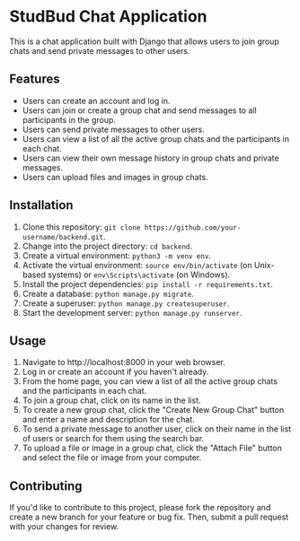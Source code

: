 # StudBud Chat Application

This is a chat application built with Django that allows users to join group chats and send private messages to other users.

## Features
- Users can create an account and log in.
- Users can join or create a group chat and send messages to all participants in the group.
- Users can send private messages to other users.
- Users can view a list of all the active group chats and the participants in each chat.
- Users can view their own message history in group chats and private messages.
- Users can upload files and images in group chats.

## Installation
1. Clone this repository: `git clone https://github.com/your-username/backend.git`.
2. Change into the project directory: `cd backend`.
3. Create a virtual environment: `python3 -m venv env`.
4. Activate the virtual environment: `source env/bin/activate` (on Unix-based systems) or `env\Scripts\activate` (on Windows).
5. Install the project dependencies: `pip install -r requirements.txt`.
6. Create a database: `python manage.py migrate`.
7. Create a superuser: `python manage.py createsuperuser`.
8. Start the development server: `python manage.py runserver`.

## Usage
1. Navigate to http://localhost:8000 in your web browser.
2. Log in or create an account if you haven't already.
3. From the home page, you can view a list of all the active group chats and the participants in each chat.
4. To join a group chat, click on its name in the list.
5. To create a new group chat, click the "Create New Group Chat" button and enter a name and description for the chat.
6. To send a private message to another user, click on their name in the list of users or search for them using the search bar.
7. To upload a file or image in a group chat, click the "Attach File" button and select the file or image from your computer.

## Contributing
If you'd like to contribute to this project, please fork the repository and create a new branch for your feature or bug fix. Then, submit a pull request with your changes for review.
